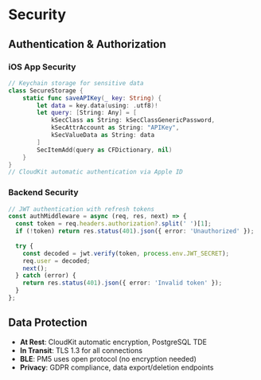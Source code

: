 # Security

## Authentication & Authorization

### iOS App Security
```swift
// Keychain storage for sensitive data
class SecureStorage {
    static func saveAPIKey(_ key: String) {
        let data = key.data(using: .utf8)!
        let query: [String: Any] = [
            kSecClass as String: kSecClassGenericPassword,
            kSecAttrAccount as String: "APIKey",
            kSecValueData as String: data
        ]
        SecItemAdd(query as CFDictionary, nil)
    }
}
// CloudKit automatic authentication via Apple ID
```

### Backend Security
```typescript
// JWT authentication with refresh tokens
const authMiddleware = async (req, res, next) => {
  const token = req.headers.authorization?.split(' ')[1];
  if (!token) return res.status(401).json({ error: 'Unauthorized' });
  
  try {
    const decoded = jwt.verify(token, process.env.JWT_SECRET);
    req.user = decoded;
    next();
  } catch (error) {
    return res.status(401).json({ error: 'Invalid token' });
  }
};
```

## Data Protection
- **At Rest**: CloudKit automatic encryption, PostgreSQL TDE
- **In Transit**: TLS 1.3 for all connections
- **BLE**: PM5 uses open protocol (no encryption needed)
- **Privacy**: GDPR compliance, data export/deletion endpoints
